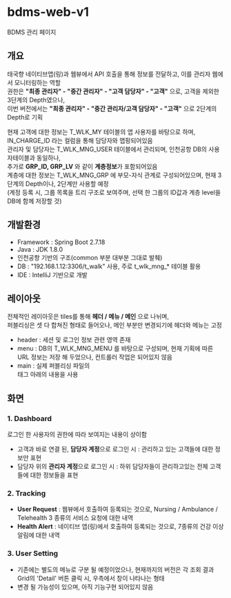# bdms-web-v1
BDMS 관리 페이지

## 개요
태국향 네이티브앱(링)과 웹뷰에서 API 호출을 통해 정보를 전달하고, 이를 관리자 웹에서 모니터링하는 역할   
권한은 **"최종 관리자" - "중간 관리자" - "고객 담당자" - "고객"** 으로, 고객을 제외한 3단계의 Depth였으나,   
이번 버전에서는 **"최종 관리자" - "중간 관리자/고객 담당자" - "고객"** 으로 2단계의 Depth로 기획   
      
현재 고객에 대한 정보는 T_WLK_MY 테이블의 앱 사용자를 바탕으로 하며, IN_CHARGE_ID 라는 컬럼을 통해 담당자와 맵핑되어있음   
관리자 및 담당자는 T_WLK_MNG_USER 테이블에서 관리되며, 인천공항 DB의 사용자테이블과 동일하나,    
추가로 **GRP_ID, GRP_LV** 와 같이 **계층정보**가 포함되어있음   
계층에 대한 정보는 T_WLK_MNG_GRP 에 부모-자식 관계로 구성되어있으며, 현재 3단계의 Depth이나, 2단계만 사용할 예정   
(계정 등록 시, 그룹 목록을 트리 구조로 보여주며, 선택 한 그룹의 ID값과 계층 level을 DB에 함께 저장할 것)   

## 개발환경
- Framework : Spring Boot 2.7.18
- Java : JDK 1.8.0
- 인천공항 기반의 구조(common 부분 대부분 그대로 발췌)
- DB : "192.168.1.12:3306/t_walk" 사용, 주로 t_wlk_mng_* 테이블 활용
- IDE : IntelliJ 기반으로 개발

## 레이아웃
전체적인 레이아웃은 tiles를 통해 **헤더 / 메뉴 / 메인** 으로 나뉘며,    
퍼블리싱은 셋 다 합쳐진 형태로 들어오나, 메인 부분만 변경되기에 헤더와 메뉴는 고정   
- header : 세션 및 로그인 정보 관련 영역 존재
- menu : DB의 T_WLK_MNG_MENU 를 바탕으로 구성되며, 현재 기획에 따른 URL 정보는 저장 해 두었으나, 컨트롤러 작업은 되어있지 않음
- main : 실제 퍼블리싱 파일의 <main> 태그 아래의 내용을 사용

## 화면
### 1. Dashboard
로그인 한 사용자의 권한에 따라 보여지는 내용이 상이함
- 고객과 바로 연결 된, **담당자 계정**으로 로그인 시 : 관리하고 있는 고객들에 대한 정보만 표현
- 담당자 위의 **관리자 계정**으로 로그인 시 : 하위 담당자들이 관리하고있는 전체 고객들에 대한 정보들을 표현

### 2. Tracking
- **User Request** : 웹뷰에서 호출하여 등록되는 것으로, Nursing / Ambulance / Telehealth 3 종류의 서비스 요청에 대한 내역
- **Health Alert** : 네이티브 앱(링)에서 호출하여 등록되는 것으로, 7종류의 건강 이상 알림에 대한 내역

### 3. User Setting
- 기존에는 별도의 메뉴로 구분 될 예정이었으나, 현재까지의 버전은 각 조회 결과 Grid의 'Detail' 버튼 클릭 시, 우측에서 창이 나타나는 형태
- 변경 될 가능성이 있으며, 아직 기능구현 되어있지 않음
